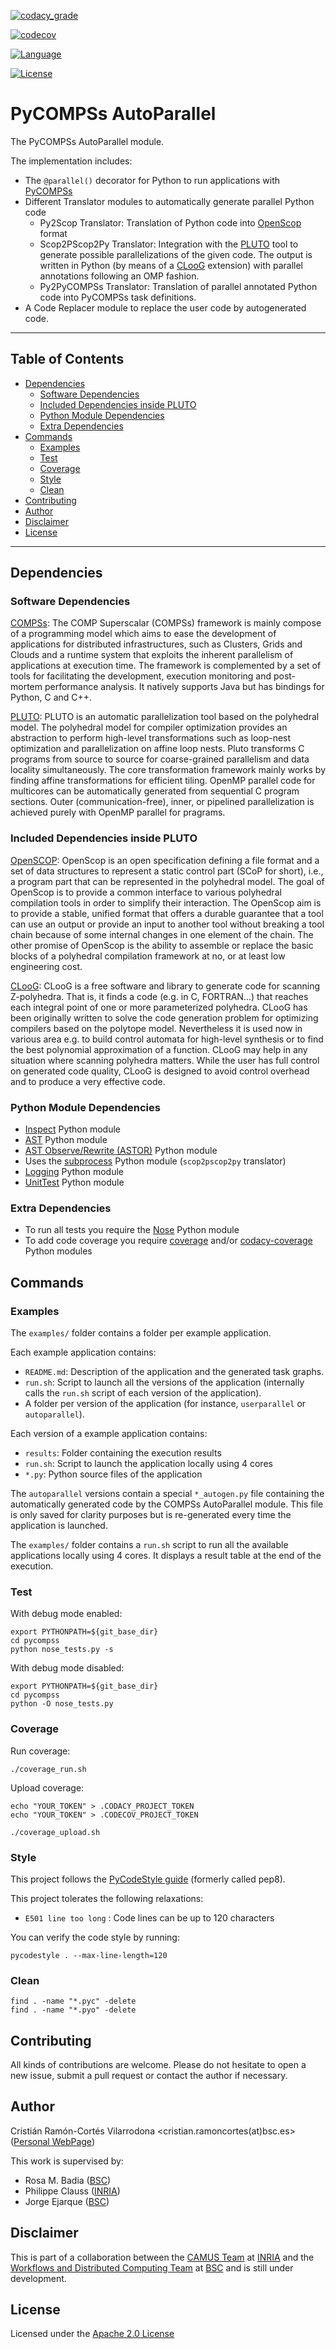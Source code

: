 <!-- Automatic builds status -->
<!-- [![Build Status](https://travis-ci.org/XX)](https://travis-ci.org/XX) -->

<!-- Codacy -->
<!-- [![codacy_coverage](https://api.codacy.com/project/badge/Coverage/d9a02acdf3ad4213b4932b5441201101)](https://www.codacy.com/app/cristianrcv/pycompss-pluto?utm_source=github.com&utm_medium=referral&utm_content=cristianrcv/pycompss-pluto&utm_campaign=Badge_Coverage) -->

[![codacy_grade](https://api.codacy.com/project/badge/Grade/d9a02acdf3ad4213b4932b5441201101)](https://www.codacy.com/app/cristianrcv/pycompss-pluto?utm_source=github.com&amp;utm_medium=referral&amp;utm_content=cristianrcv/pycompss-pluto&amp;utm_campaign=Badge_Grade)

<!-- Codecov -->
[![codecov](https://codecov.io/gh/cristianrcv/pycompss-pluto/branch/master/graph/badge.svg)](https://codecov.io/gh/cristianrcv/pycompss-pluto)

<!-- Maven central packages version -->
<!-- [![Maven Central](https://maven-badges.herokuapp.com/maven-central/XX)](https://maven-badges.herokuapp.com/maven-central/XX) -->

<!-- Dependencies update status -->
<!-- [![Dependency Status](https://www.versioneye.com/user/projects/59f6fd4c0fb24f1f1f38c653/badge.svg?style=flat-square)](https://www.versioneye.com/user/projects/59f6fd4c0fb24f1f1f38c653) -->

<!-- Java DOC status -->
<!-- [![Javadocs](http://javadoc.io/badge/XX.svg)](http://javadoc.io/doc/XX) -->

<!-- Main Repository language -->
[![Language](https://img.shields.io/badge/language-python-brightgreen.svg)](https://img.shields.io/badge/language-python-brightgreen.svg)

<!-- Repository License -->
[![License](https://img.shields.io/badge/License-Apache%202.0-blue.svg)](https://github.com/cristianrcv/pycompss-pluto/blob/master/LICENSE)


# PyCOMPSs AutoParallel

The PyCOMPSs AutoParallel module.

The implementation includes:
* The `@parallel()` decorator for Python to run applications with [PyCOMPSs][compss]
* Different Translator modules to automatically generate parallel Python code
    * Py2Scop Translator: Translation of Python code into [OpenScop][openscop] format 
    * Scop2PScop2Py Translator: Integration with the [PLUTO][pluto] tool to generate
    possible parallelizations of the given code. The output is written in Python
    (by means of a [CLooG][cloog] extension) with parallel annotations following an
    OMP fashion. 
    * Py2PyCOMPSs Translator: Translation of parallel annotated Python code into
    PyCOMPSs task definitions. 
 * A Code Replacer module to replace the user code by autogenerated code.

---

## Table of Contents

* [Dependencies](#dependencies)
    * [Software Dependencies](#software-dependencies)
    * [Included Dependencies inside PLUTO](#included-dependencies-inside-pluto)
    * [Python Module Dependencies](#python-module-dependencies)
    * [Extra Dependencies](#extra-dependencies)
* [Commands](#commands)
    * [Examples](#examples)
    * [Test](#test)
    * [Coverage](#coverage)
    * [Style](#style)
    * [Clean](#clean)
* [Contributing](#contributing)
* [Author](#author)
* [Disclaimer](#disclaimer)
* [License](#license)

---

## Dependencies

### Software Dependencies

[COMPSs][compss]: The COMP Superscalar (COMPSs) framework is mainly compose of a
programming model which aims to ease the development of applications for distributed
infrastructures, such as Clusters, Grids and Clouds and a runtime system that exploits
the inherent parallelism of applications at execution time. The framework is
complemented by a set of tools for facilitating the development, execution monitoring
and post-mortem performance analysis. It natively supports Java but has bindings for
Python, C and C++. 

[PLUTO][pluto]: PLUTO is an automatic parallelization tool based on the polyhedral
model. The polyhedral model for compiler optimization provides an abstraction to
perform high-level transformations such as loop-nest optimization and parallelization
on affine loop nests. Pluto transforms C programs from source to source for 
coarse-grained parallelism and data locality simultaneously. The core transformation
framework mainly works by finding affine transformations for efficient tiling. OpenMP
parallel code for multicores can be automatically generated from sequential C program
sections. Outer (communication-free), inner, or pipelined parallelization is achieved
purely with OpenMP parallel for pragrams.


### Included Dependencies inside PLUTO

[OpenSCOP][openscop]: OpenScop is an open specification defining a file format and a set
of data structures to represent a static control part (SCoP for short), i.e., a program
part that can be represented in the polyhedral model. The goal of OpenScop is to 
provide a common interface to various polyhedral compilation tools in order to 
simplify their interaction. The OpenScop aim is to provide a stable, unified format
that offers a durable guarantee that a tool can use an output or provide an input 
to another tool without breaking a tool chain because of some internal changes in one
element of the chain. The other promise of OpenScop is the ability to assemble or
replace the basic blocks of a polyhedral compilation framework at no, or at least
low engineering cost.

[CLooG][cloog]: CLooG is a free software and library to generate code for scanning
Z-polyhedra. That is, it finds a code (e.g. in C, FORTRAN...) that reaches each
integral point of one or more parameterized polyhedra. CLooG has been originally
written to solve the code generation problem for optimizing compilers based on the
polytope model. Nevertheless it is used now in various area e.g. to build control
automata for high-level synthesis or to find the best polynomial approximation of
a function. CLooG may help in any situation where scanning polyhedra matters. While
the user has full control on generated code quality, CLooG is designed to avoid
control overhead and to produce a very effective code.


### Python Module Dependencies

- [Inspect][inspect] Python module
- [AST][ast] Python module
- [AST Observe/Rewrite (ASTOR)][astor] Python module
- Uses the [subprocess][subprocess] Python module (`scop2pscop2py` translator)
- [Logging][logging] Python module
- [UnitTest][unittest] Python module


### Extra Dependencies

- To run all tests you require the [Nose][nose] Python module
- To add code coverage you require [coverage][coverage] and/or
[codacy-coverage][codacy] Python modules


## Commands

### Examples

The `examples/` folder contains a folder per example application. 

Each example application contains:
- `README.md`: Description of the application and the generated
task graphs.
- `run.sh`: Script to launch all the versions of the application (internally calls 
the `run.sh` script of each version of the application). 
- A folder per version of the application (for instance, `userparallel`
 or `autoparallel`).
 
Each version of a example application contains:
- `results`: Folder containing the execution results
- `run.sh`: Script to launch the application locally using 4 cores
- `*.py`: Python source files of the application

The `autoparallel` versions contain a special `*_autogen.py` file containing
the automatically generated code by the COMPSs AutoParallel module. This
file is only saved for clarity purposes but is re-generated every time
the application is launched.

The `examples/` folder contains a `run.sh` script to run all the available 
applications locally using 4 cores. It displays a result table at the end of the
execution.  


### Test

With debug mode enabled:

```
export PYTHONPATH=${git_base_dir}
cd pycompss
python nose_tests.py -s
```

With debug mode disabled:

```
export PYTHONPATH=${git_base_dir}
cd pycompss
python -O nose_tests.py
```


### Coverage

Run coverage:

```
./coverage_run.sh
```

Upload coverage:

```
echo "YOUR_TOKEN" > .CODACY_PROJECT_TOKEN
echo "YOUR_TOKEN" > .CODECOV_PROJECT_TOKEN

./coverage_upload.sh
```


### Style

This project follows the [PyCodeStyle guide][pycodestyle] (formerly called pep8).

This project tolerates the following relaxations:
* `E501 line too long` : Code lines can be up to 120 characters

You can verify the code style by running:

```
pycodestyle . --max-line-length=120
```


### Clean

```
find . -name "*.pyc" -delete
find . -name "*.pyo" -delete
```

## Contributing

All kinds of contributions are welcome. Please do not hesitate to open a new issue,
submit a pull request or contact the author if necessary. 
 

## Author

Cristián Ramón-Cortés Vilarrodona <cristian.ramoncortes(at)bsc.es> ([Personal WebPage][cristian])

This work is supervised by:
- Rosa M. Badia ([BSC][bsc])
- Philippe Clauss ([INRIA][inria])
- Jorge Ejarque ([BSC][bsc])


## Disclaimer

This is part of a collaboration between the [CAMUS Team][camus] at [INRIA][inria] and
the [Workflows and Distributed Computing Team][wdc-bsc] at [BSC][bsc] and is still
under development. 


## License

Licensed under the [Apache 2.0 License][apache-2]


[compss]: http://compss.bsc.es
[pluto]: http://pluto-compiler.sourceforge.net/
[openscop]: http://icps.u-strasbg.fr/people/bastoul/public_html/development/openscop/
[cloog]: http://www.cloog.org/

[inspect]: https://docs.python.org/2/library/inspect.html
[ast]: https://docs.python.org/2/library/ast.html
[astor]: http://astor.readthedocs.io/en/latest/
[subprocess]: https://docs.python.org/2/library/subprocess.html
[logging]: https://docs.python.org/2/library/logging.html
[unittest]: https://docs.python.org/2/library/unittest.html

[nose]: https://nose.readthedocs.io/en/latest/
[coverage]: https://coverage.readthedocs.io/en/coverage-4.4.2/
[codacy]: https://github.com/codacy/python-codacy-coverage
[pycodestyle]: https://pypi.python.org/pypi/pycodestyle

[camus]: https://www.inria.fr/en/teams/camus
[inria]: https://www.inria.fr/
[wdc-bsc]: https://www.bsc.es/discover-bsc/organisation/scientific-structure/workflows-and-distributed-computing
[bsc]: https://www.bsc.es/
[cristian]: https://cristianrcv.netlify.com/

[apache-2]: http://www.apache.org/licenses/LICENSE-2.0
